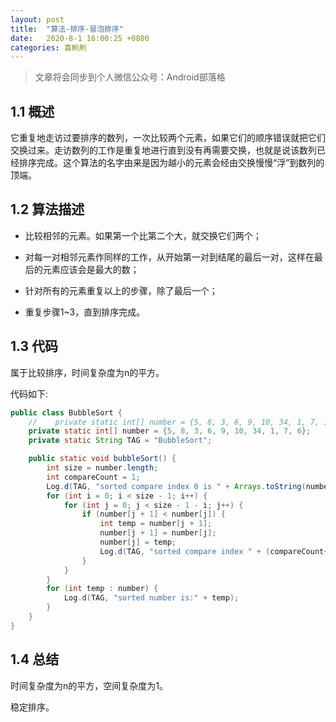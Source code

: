 ```yaml
---
layout: post
title:  "算法-排序-冒泡排序"
date:   2020-8-1 16:00:25 +0800
categories: 喜刷刷
---
```


> 文章将会同步到个人微信公众号：Android部落格

## 1.1 概述
它重复地走访过要排序的数列，一次比较两个元素，如果它们的顺序错误就把它们交换过来。走访数列的工作是重复地进行直到没有再需要交换，也就是说该数列已经排序完成。这个算法的名字由来是因为越小的元素会经由交换慢慢“浮”到数列的顶端。 

## 1.2 算法描述

- 比较相邻的元素。如果第一个比第二个大，就交换它们两个；

- 对每一对相邻元素作同样的工作，从开始第一对到结尾的最后一对，这样在最后的元素应该会是最大的数；

- 针对所有的元素重复以上的步骤，除了最后一个；

- 重复步骤1~3，直到排序完成。

## 1.3 代码
属于比较排序，时间复杂度为n的平方。

代码如下:

```java
public class BubbleSort {
    //    private static int[] number = {5, 8, 3, 6, 9, 10, 34, 1, 7, 12, 65, 4, 23, 2, 16, 15, 76, 56, 8};
    private static int[] number = {5, 8, 3, 6, 9, 10, 34, 1, 7, 6};
    private static String TAG = "BubbleSort";

    public static void bubbleSort() {
        int size = number.length;
        int compareCount = 1;
        Log.d(TAG, "sorted compare index 0 is " + Arrays.toString(number));
        for (int i = 0; i < size - 1; i++) {
            for (int j = 0; j < size - 1 - i; j++) {
                if (number[j + 1] < number[j]) {
                    int temp = number[j + 1];
                    number[j + 1] = number[j];
                    number[j] = temp;
                    Log.d(TAG, "sorted compare index " + (compareCount++) + " is " + Arrays.toString(number));
                }
            }
        }
        for (int temp : number) {
            Log.d(TAG, "sorted number is:" + temp);
        }
    }
}
```

## 1.4 总结

时间复杂度为n的平方，空间复杂度为1。

稳定排序。